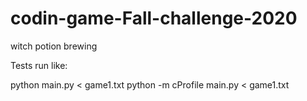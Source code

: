 # codin-game-Fall-challenge-2020
witch potion brewing

Tests run like:

python main.py < game1.txt
python -m cProfile main.py < game1.txt
